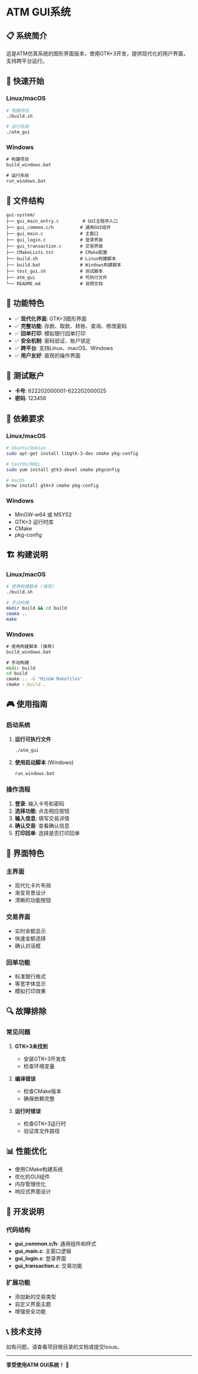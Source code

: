 # ATM GUI系统

## 📋 系统简介

这是ATM仿真系统的图形界面版本，使用GTK+3开发，提供现代化的用户界面，支持跨平台运行。

## 🚀 快速开始

### Linux/macOS

```bash
# 构建项目
./build.sh

# 运行系统
./atm_gui
```

### Windows

```cmd
# 构建项目
build_windows.bat

# 运行系统
run_windows.bat
```

## 📁 文件结构

```
gui-system/
├── gui_main_entry.c         # GUI主程序入口
├── gui_common.c/h          # 通用GUI组件
├── gui_main.c              # 主窗口
├── gui_login.c             # 登录界面
├── gui_transaction.c       # 交易界面
├── CMakeLists.txt          # CMake配置
├── build.sh                # Linux构建脚本
├── build.bat               # Windows构建脚本
├── test_gui.sh             # 测试脚本
├── atm_gui                 # 可执行文件
└── README.md               # 说明文档
```

## 🎯 功能特色

- ✅ **现代化界面**: GTK+3图形界面
- ✅ **完整功能**: 存款、取款、转账、查询、修改密码
- ✅ **回单打印**: 模拟银行回单打印
- ✅ **安全机制**: 密码验证、账户锁定
- ✅ **跨平台**: 支持Linux、macOS、Windows
- ✅ **用户友好**: 直观的操作界面

## 🧪 测试账户

- **卡号**: 622202000001-622202000025
- **密码**: 123456

## 🔧 依赖要求

### Linux/macOS

```bash
# Ubuntu/Debian
sudo apt-get install libgtk-3-dev cmake pkg-config

# CentOS/RHEL
sudo yum install gtk3-devel cmake pkgconfig

# macOS
brew install gtk+3 cmake pkg-config
```

### Windows

- MinGW-w64 或 MSYS2
- GTK+3 运行时库
- CMake
- pkg-config

## 🏗️ 构建说明

### Linux/macOS

```bash
# 使用构建脚本 (推荐)
./build.sh

# 手动构建
mkdir build && cd build
cmake ..
make
```

### Windows

```cmd
# 使用构建脚本 (推荐)
build_windows.bat

# 手动构建
mkdir build
cd build
cmake .. -G "MinGW Makefiles"
cmake --build .
```

## 🎮 使用指南

### 启动系统

1. **运行可执行文件**
   ```bash
   ./atm_gui
   ```

2. **使用启动脚本** (Windows)
   ```cmd
   run_windows.bat
   ```

### 操作流程

1. **登录**: 输入卡号和密码
2. **选择功能**: 点击相应按钮
3. **输入信息**: 填写交易详情
4. **确认交易**: 查看确认信息
5. **打印回单**: 选择是否打印回单

## 🎨 界面特色

### 主界面
- 现代化卡片布局
- 渐变背景设计
- 清晰的功能按钮

### 交易界面
- 实时余额显示
- 快速金额选择
- 确认对话框

### 回单功能
- 标准银行格式
- 等宽字体显示
- 模拟打印效果

## 🔍 故障排除

### 常见问题

1. **GTK+3未找到**
   - 安装GTK+3开发库
   - 检查环境变量

2. **编译错误**
   - 检查CMake版本
   - 确保依赖完整

3. **运行时错误**
   - 检查GTK+3运行时
   - 验证库文件路径

## 📊 性能优化

- 使用CMake构建系统
- 优化的GUI组件
- 内存管理优化
- 响应式界面设计

## 🎯 开发说明

### 代码结构

- **gui_common.c/h**: 通用组件和样式
- **gui_main.c**: 主窗口逻辑
- **gui_login.c**: 登录界面
- **gui_transaction.c**: 交易功能

### 扩展功能

- 添加新的交易类型
- 自定义界面主题
- 增强安全功能

## 📞 技术支持

如有问题，请查看项目根目录的文档或提交Issue。

---

**享受使用ATM GUI系统！** 🎉
